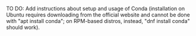 TO DO: Add instructions about setup and usage of Conda (installation on Ubuntu requires downloading from the official website and cannot be done with "apt install conda"; on RPM-based distros, instead, "dnf install conda" should work).
